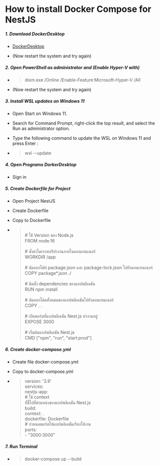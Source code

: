 # How to install Docker Compose for NestJS

##### 1. Download DockerDesktop

* [DockerDesktop](https://www.docker.com/products/docker-desktop/)


* (Now restart the system and try again)

##### 2. Open PowerShell as administrator and (Enable Hyper-V with)
* > dism.exe /Online /Enable-Feature:Microsoft-Hyper-V /All

* (Now restart the system and try again)

##### 3. Install WSL updates on Windows 11

* Open Start on Windows 11.

* Search for Command Prompt, right-click the top result, and select the Run as administrator option.

* Type the following command to update the WSL on Windows 11 and press Enter : 
* > wsl --update

##### 4. Open Programs DorkerDesktop

* Sign in

##### 5. Create Dockerfile for Project

* Open Project NestJS
* Create Dockerfile
* Copy to Dockerfile

* ><br># ใช้ Version ของ Node.js
<br>FROM node:16<br>
<br># ตั้งค่าไดเรกทอรีทำงานภายในคอนเทนเนอร์
<br>WORKDIR /app<br>
<br># คัดลอกไฟล์ package.json และ package-lock.json ไปยังคอนเทนเนอร์
<br>COPY package*.json ./<br>
<br># ติดตั้ง dependencies ของแอปพลิเคชัน
<br>RUN npm install<br>
<br># คัดลอกโค้ดทั้งหมดของแอปพลิเคชันไปยังคอนเทนเนอร์
<br>COPY . .<br>
<br># เปิดพอร์ตที่แอปพลิเคชัน Nest.js ทำงานอยู่
<br>EXPOSE 3000<br>
<br># เริ่มต้นแอปพลิเคชัน Nest.js
<br>CMD ["npm", "run", "start:prod"]

##### 6. Create docker-compose.yml
* Create file docker-compose.yml
* Copy to docker-compose.yml

* >version: '3.9'
<br>services:
  <br>nestjs-app:
    <br># ใช้ context <br>ที่ชี้ไปที่ตำแหน่งของแอปพลิเคชัน Nest.js
    <br>build:
      <br>context: .
      <br>dockerfile: Dockerfile
    <br># กำหนดพอร์ตให้แอปพลิเคชันเรียกใช้งาน
    <br>ports:
      <br>- "3000:3000"

##### 7. Run Terminal
* >docker-compose up --build